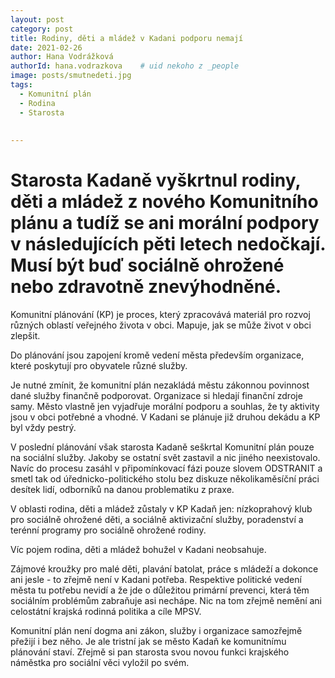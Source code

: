 ```yaml
---
layout: post
category: post
title: Rodiny, děti a mládež v Kadani podporu nemají   
date: 2021-02-26
author: Hana Vodrážková
authorId: hana.vodrazkova    # uid nekoho z _people
image: posts/smutnedeti.jpg
tags:
  - Komunitní plán
  - Rodina
  - Starosta
 
  
---
```


# Starosta Kadaně vyškrtnul rodiny, děti a mládež z nového Komunitního plánu a tudíž se ani morální podpory v následujících pěti letech nedočkají. Musí být buď sociálně ohrožené nebo zdravotně znevýhodněné.  

Komunitní plánování (KP) je proces, který zpracovává materiál pro rozvoj různých oblastí veřejného života v obci. Mapuje, jak se může život v obci zlepšit.

Do plánování jsou zapojení kromě vedení města především organizace, které poskytují pro obyvatele různé služby.

Je nutné zmínit, že komunitní plán nezakládá městu zákonnou povinnost dané služby finančně podporovat. Organizace si hledají finanční zdroje samy. Město vlastně jen vyjadřuje morální podporu a souhlas, že ty aktivity jsou v obci potřebné a vhodné. V Kadani se plánuje již druhou dekádu a KP byl vždy pestrý.

V poslední plánování však starosta Kadaně seškrtal Komunitní plán pouze na sociální služby. Jakoby se ostatní svět zastavil a nic jiného neexistovalo. Navíc do procesu zasáhl v připomínkovací fázi pouze slovem ODSTRANIT a smetl tak od úřednicko-politického stolu bez diskuze několikaměsíční práci desítek lidí, odborníků na danou problematiku z praxe.  

V oblasti rodina, děti a mládež zůstaly v KP Kadaň jen: nízkoprahový klub pro sociálně ohrožené děti, a sociálně aktivizační služby, poradenství a terénní programy pro sociálně ohrožené rodiny.

Víc pojem rodina, děti a mládež bohužel v Kadani neobsahuje. 

Zájmové kroužky pro malé děti, plavání batolat, práce s mládeží a dokonce ani jesle - to zřejmě není v Kadani potřeba. Respektive politické vedení města tu potřebu nevidí a že jde o důležitou primární prevenci, která těm sociálním problémům zabraňuje asi nechápe. 
Nic na tom zřejmě nemění ani celostátní krajská rodinná politika a cíle MPSV.

Komunitní plán není dogma ani zákon, služby i organizace samozřejmě přežijí i bez něho. 
Je ale tristní jak se město Kadaň ke komunitnímu plánování staví. Zřejmě si pan starosta svou novou funkci krajského náměstka pro sociální věci vyložil po svém.
